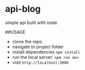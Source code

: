 # api-blog
simple api built with node

##USAGE 
- clone the repo
- navigate to project folder
- install dependencies `npm install`
- run the local server: `npm run dev`
- visit `http://localhost:3000`
